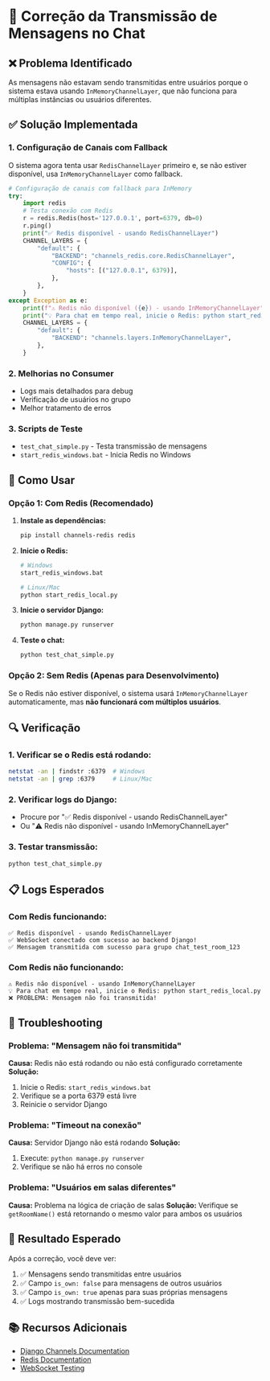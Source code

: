 # 🔧 Correção da Transmissão de Mensagens no Chat

## ❌ Problema Identificado

As mensagens não estavam sendo transmitidas entre usuários porque o sistema estava usando `InMemoryChannelLayer`, que não funciona para múltiplas instâncias ou usuários diferentes.

## ✅ Solução Implementada

### 1. Configuração de Canais com Fallback

O sistema agora tenta usar `RedisChannelLayer` primeiro e, se não estiver disponível, usa `InMemoryChannelLayer` como fallback.

```python
# Configuração de canais com fallback para InMemory
try:
    import redis
    # Testa conexão com Redis
    r = redis.Redis(host='127.0.0.1', port=6379, db=0)
    r.ping()
    print("✅ Redis disponível - usando RedisChannelLayer")
    CHANNEL_LAYERS = {
        "default": {
            "BACKEND": "channels_redis.core.RedisChannelLayer",
            "CONFIG": {
                "hosts": [("127.0.0.1", 6379)],
            },
        },
    }
except Exception as e:
    print(f"⚠️ Redis não disponível ({e}) - usando InMemoryChannelLayer")
    print("💡 Para chat em tempo real, inicie o Redis: python start_redis_local.py")
    CHANNEL_LAYERS = {
        "default": {
            "BACKEND": "channels.layers.InMemoryChannelLayer",
        },
    }
```

### 2. Melhorias no Consumer

- Logs mais detalhados para debug
- Verificação de usuários no grupo
- Melhor tratamento de erros

### 3. Scripts de Teste

- `test_chat_simple.py` - Testa transmissão de mensagens
- `start_redis_windows.bat` - Inicia Redis no Windows

## 🚀 Como Usar

### Opção 1: Com Redis (Recomendado)

1. **Instale as dependências:**
   ```bash
   pip install channels-redis redis
   ```

2. **Inicie o Redis:**
   ```bash
   # Windows
   start_redis_windows.bat
   
   # Linux/Mac
   python start_redis_local.py
   ```

3. **Inicie o servidor Django:**
   ```bash
   python manage.py runserver
   ```

4. **Teste o chat:**
   ```bash
   python test_chat_simple.py
   ```

### Opção 2: Sem Redis (Apenas para Desenvolvimento)

Se o Redis não estiver disponível, o sistema usará `InMemoryChannelLayer` automaticamente, mas **não funcionará com múltiplos usuários**.

## 🔍 Verificação

### 1. Verificar se o Redis está rodando:
```bash
netstat -an | findstr :6379  # Windows
netstat -an | grep :6379     # Linux/Mac
```

### 2. Verificar logs do Django:
- Procure por "✅ Redis disponível - usando RedisChannelLayer"
- Ou "⚠️ Redis não disponível - usando InMemoryChannelLayer"

### 3. Testar transmissão:
```bash
python test_chat_simple.py
```

## 📋 Logs Esperados

### Com Redis funcionando:
```
✅ Redis disponível - usando RedisChannelLayer
✅ WebSocket conectado com sucesso ao backend Django!
✅ Mensagem transmitida com sucesso para grupo chat_test_room_123
```

### Com Redis não funcionando:
```
⚠️ Redis não disponível - usando InMemoryChannelLayer
💡 Para chat em tempo real, inicie o Redis: python start_redis_local.py
❌ PROBLEMA: Mensagem não foi transmitida!
```

## 🐛 Troubleshooting

### Problema: "Mensagem não foi transmitida"
**Causa:** Redis não está rodando ou não está configurado corretamente
**Solução:** 
1. Inicie o Redis: `start_redis_windows.bat`
2. Verifique se a porta 6379 está livre
3. Reinicie o servidor Django

### Problema: "Timeout na conexão"
**Causa:** Servidor Django não está rodando
**Solução:** 
1. Execute: `python manage.py runserver`
2. Verifique se não há erros no console

### Problema: "Usuários em salas diferentes"
**Causa:** Problema na lógica de criação de salas
**Solução:** Verifique se `getRoomName()` está retornando o mesmo valor para ambos os usuários

## 🎯 Resultado Esperado

Após a correção, você deve ver:

1. ✅ Mensagens sendo transmitidas entre usuários
2. ✅ Campo `is_own: false` para mensagens de outros usuários
3. ✅ Campo `is_own: true` apenas para suas próprias mensagens
4. ✅ Logs mostrando transmissão bem-sucedida

## 📚 Recursos Adicionais

- [Django Channels Documentation](https://channels.readthedocs.io/)
- [Redis Documentation](https://redis.io/documentation)
- [WebSocket Testing](https://www.piesocket.com/websocket-tester)

